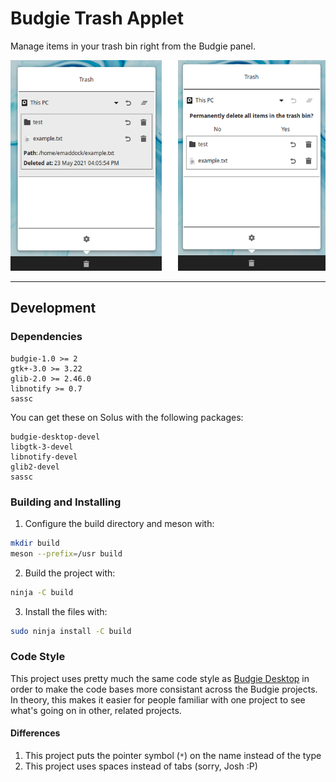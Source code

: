 # Budgie Trash Applet

Manage items in your trash bin right from the Budgie panel.

![Main View](https://github.com/EbonJaeger/budgie-trash-applet/blob/master/data/images/screenshot1.png)

---

## Development

### Dependencies

```
budgie-1.0 >= 2
gtk+-3.0 >= 3.22
glib-2.0 >= 2.46.0
libnotify >= 0.7
sassc
```

You can get these on Solus with the following packages:

```
budgie-desktop-devel
libgtk-3-devel
libnotify-devel
glib2-devel
sassc
```

### Building and Installing

1. Configure the build directory and meson with:

```bash
mkdir build
meson --prefix=/usr build
```

2. Build the project with:

```bash
ninja -C build
```

3. Install the files with:

```bash
sudo ninja install -C build
```

### Code Style

This project uses pretty much the same code style as [Budgie Desktop](https://github.com/solus-project/budgie-desktop) in order to make the code bases more consistant across the Budgie projects. In theory, this makes it easier for people familiar with one project to see what's going on in other, related projects.

#### Differences

1. This project puts the pointer symbol (`*`) on the name instead of the type
2. This project uses spaces instead of tabs (sorry, Josh :P)
